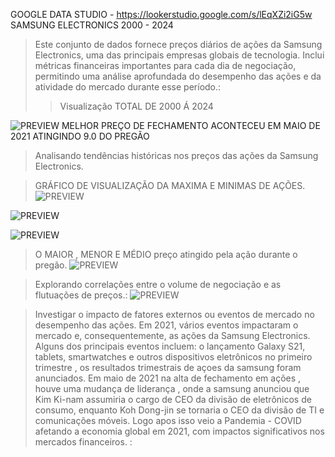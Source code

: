 GOOGLE DATA STUDIO -  https://lookerstudio.google.com/s/lEqXZi2iG5w
SAMSUNG ELECTRONICS 2000 - 2024 

> Este conjunto de dados fornece preços diários de ações da Samsung Electronics, uma das principais empresas globais de tecnologia. Inclui métricas financeiras importantes para cada dia de negociação, permitindo uma análise aprofundada do desempenho das ações e da atividade do mercado durante esse período.:
> > Visualização TOTAL DE 2000 Á 2024

![PREVIEW](graficoTotal.png)
 MELHOR PREÇO DE FECHAMENTO ACONTECEU EM MAIO DE 2021 ATINGINDO 9.0 DO PREGÃO


> Analisando tendências históricas nos preços das ações da Samsung Electronics.

> GRÁFICO DE VISUALIZAÇÃO DA MAXIMA E MINIMAS DE AÇÕES.
![PREVIEW](maior.png)

![PREVIEW](minAçoes.png)

![PREVIEW](figure_.png)

> O MAIOR , MENOR E MÉDIO preço atingido pela ação durante o pregão.
![PREVIEW](menorMaiorMedio.png)


> Explorando correlações entre o volume de negociação e as flutuações de preços.:
![PREVIEW](coeficiente.png)

> Investigar o impacto de fatores externos ou eventos de mercado no desempenho das ações.
Em 2021, vários eventos impactaram o mercado e, consequentemente, as ações da Samsung Electronics. Alguns dos principais eventos incluem:
o lançamento  Galaxy S21, tablets, smartwatches e outros dispositivos eletrônicos
no primeiro trimestre , os resultados trimestrais de açoes da samsung foram anunciados.
Em maio de 2021 na alta de fechamento em ações , houve uma mudança de liderança , onde a samsung anunciou que Kim Ki-nam assumiria o cargo de CEO da divisão de eletrônicos de consumo, enquanto Koh Dong-jin se tornaria o CEO da 
divisão de TI e comunicações móveis. 
Logo apos isso veio a Pandemia - COVID afetando a economia global em 2021, com impactos significativos nos mercados financeiros.
 :










